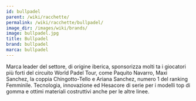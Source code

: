 ```yaml
---
id: bullpadel
parent: /wiki/racchette/
permalink: /wiki/racchette/bullpadel/
image_dir: /images/wiki/brands/
image: bullpadel.jpg
title: Bullpadel
brand: bullpadel
marca: bullpadel
---
```

Marca leader del settore, di origine iberica, sponsorizza molti ta i giocatori più forti del circuito World Padel Tour, come Paquito Navarro, Maxi Sanchez, la coppia Chingotto-Tello e Ariana Sanchez, numero 1 del ranking Femminile. Tecnologia, innovazione ed Hesacore di serie per i modelli top di gomma e ottimi materiali costruttivi anche per le altre linee.  